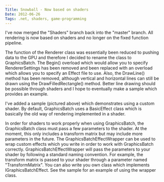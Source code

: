 ```yaml
---
Title: Snowball - Now based on shaders
Date: 2012-06-26
Tags: .net, shaders, game-programming 
---
```


I've now merged the "Shaders" branch back into the "master" branch. All rendering is now based on shaders and no longer on the fixed function pipeline.

The function of the Renderer class was essentially been reduced to pushing data to the GPU and therefore I decided to rename the class to GraphicsBatch. The Begin() overload which would allow you to specify RendererSettings has been removed and been replaced with an overload which allows you to specify an Effect file to use. Also, the DrawLine() method has been removed, although vertical and horizontal lines can still be drawn using the DrawFilledRectangle() method. Better line drawing should be possible through shaders and I hope to eventually make a sample which provides an example.

I've added a sample (pictured above) which demonstrates using a custom shader. By default, GraphicsBatch uses a BasicEffect class which is basically the old way of rendering implemented in a shader. 

In order for shaders to work properly when using GraphicsBatch, the GraphicsBatch class must pass a few parameters to the shader. At the moment, this only includes a transform matrix but may include more parameters in the future. The GraphicsBatchEffectWrapper can be used to wrap custom effects which you write in order to work with GraphicsBatch correctly. GraphicsBatchEffectWrapper will pass the parameters to your shader by following a standard naming convention. For example, the transform matrix is passed to your shader through a parameter named "TransformMatrix".  You can also write you own class which implements IGraphicsBatchEffect. See the sample for an example of using the wrapper class.
